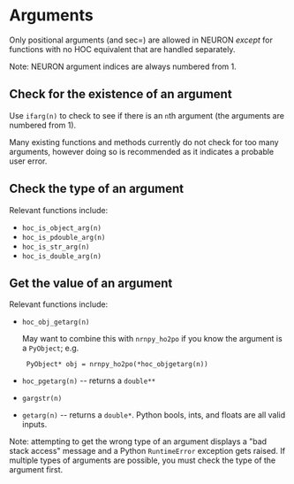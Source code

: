 Arguments
=========

Only positional arguments (and sec=) are allowed in NEURON *except* for functions with no HOC
equivalent that are handled separately.

Note: NEURON argument indices are always numbered from 1.

Check for the existence of an argument
--------------------------------------

Use `ifarg(n)` to check to see if there is an `n`th argument (the arguments are numbered from 1).

Many existing functions and methods currently do not check for too many arguments, however doing
so is recommended as it indicates a probable user error.

Check the type of an argument
-----------------------------

Relevant functions include:
- `hoc_is_object_arg(n)`
- `hoc_is_pdouble_arg(n)`
- `hoc_is_str_arg(n)`
- `hoc_is_double_arg(n)`

Get the value of an argument
----------------------------

Relevant functions include:
- `hoc_obj_getarg(n)`

   May want to combine this with `nrnpy_ho2po` if you know the argument is a `PyObject`; e.g.
   
       PyObject* obj = nrnpy_ho2po(*hoc_objgetarg(n))
- `hoc_pgetarg(n)` -- returns a `double**`
- `gargstr(n)`
- `getarg(n)` -- returns a `double*`. Python bools, ints, and floats are all valid inputs.

Note: attempting to get the wrong type of an argument displays a "bad stack access" message and
a Python `RuntimeError` exception gets raised. If multiple types of arguments are possible,
you must check the type of the argument first.

